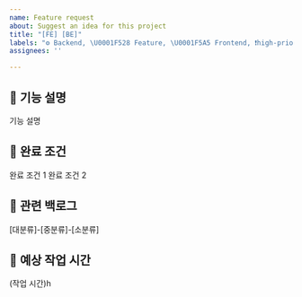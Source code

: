 ```yaml
---
name: Feature request
about: Suggest an idea for this project
title: "[FE] [BE]"
labels: "⚙️ Backend, \U0001F528 Feature, \U0001F5A5 Frontend, ❗️high-priority"
assignees: ''

---
```


## 🔨 기능 설명
기능 설명

## 📑 완료 조건
 완료 조건 1
 완료 조건 2

## 💭 관련 백로그
[대분류]-[중분류]-[소분류]

## 💭 예상 작업 시간
(작업 시간)h
